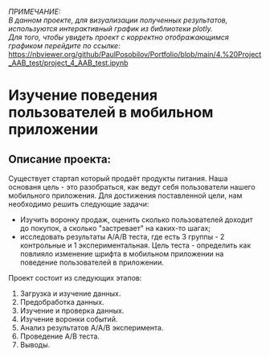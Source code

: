 *ПРИМЕЧАНИЕ:   
В данном проекте, для визуализации полученных результатов, используются интерактивный график из библиотеки plotly.   
Для того, чтобы увидеть проект с корректно отображающимся графиком перейдите по ссылке:*   https://nbviewer.org/github/PaulPosobilov/Portfolio/blob/main/4.%20Project_AAB_test/project_4_AAB_test.ipynb

# Изучение поведения пользователей в мобильном приложении  
## Описание проекта:  

Существует стартап который продаёт продукты питания. Наша основаня цель - это разобраться, как ведут себя пользователи нашего мобильного приложения.
Для достижения поставленной цели, нам необходимо решить следующие задачи:  

* Изучить воронку продаж, оценить сколько пользователей доходит до покупок, а сколько "застревает" на каких-то шагах;  
* исследовать результаты A/A/B теста, где есть 3 группы - 2 контрольные и 1 экспериментальная. 
Цель теста - определить как повлияло изменение шрифта в мобильном приложении на поведение пользователей в приложении.  

Проект состоит из следующих этапов:  
1. Загрузка и изучение данных.  
2. Предобработка данных.  
3. Изучение и проверка данных.  
4. Изучение воронки событий. 
5. Анализ результатов A/A/B эксперимента. 
6. Проведение A/B теста.  
6. Выводы.  

